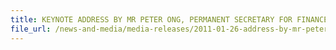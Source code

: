 ```yaml
---
title: KEYNOTE ADDRESS BY MR PETER ONG, PERMANENT SECRETARY FOR FINANCE, AT THE INTERNATIONAL CUSTOMS DAY, 26 JANUARY 2011, 10.30 AM, AT THE ORCHARD HOTEL
file_url: /news-and-media/media-releases/2011-01-26-address-by-mr-petero.pdf
---
```

